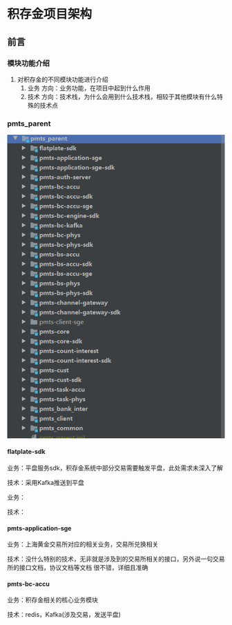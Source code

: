 # 积存金项目架构



## 前言

### 模块功能介绍

1. 对积存金的不同模块功能进行介绍
   1. 业务 方向：业务功能，在项目中起到什么作用
   2. 技术 方向：技术栈，为什么会用到什么技术栈，相较于其他模块有什么特殊的技术点



### pmts_parent

![image-20210621152109033](assets/image-20210621152109033.png)

#### flatplate-sdk

业务：平盘服务sdk，积存金系统中部分交易需要触发平盘，此处需求未深入了解

技术：采用Kafka推送到平盘



业务：

技术：

#### pmts-application-sge

业务：上海黄金交易所对应的相关业务，交易所兑换相关

技术：没什么特别的技术，无非就是涉及到的交易所相关的接口，另外说一句交易所的接口文档，协议文档等文档 很不错，详细且准确



#### pmts-bc-accu

业务：积存金相关的核心业务模块

技术：redis，Kafka(涉及交易，发送平盘)